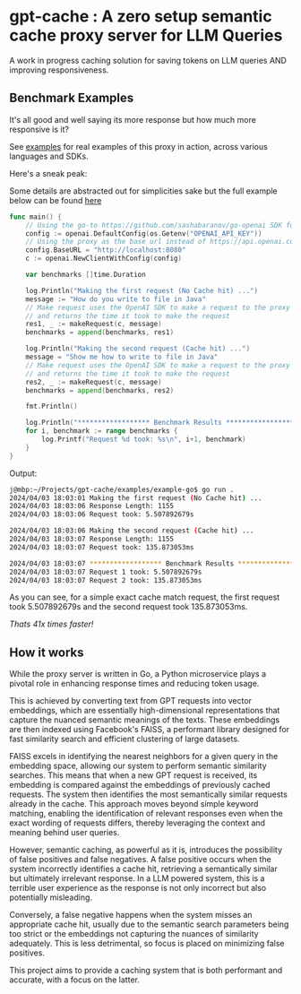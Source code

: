 # gpt-cache : A zero setup semantic cache proxy server for LLM Queries

A work in progress caching solution for saving tokens on LLM queries AND improving responsiveness.

## Benchmark Examples

It's all good and well saying its more response but how much more responsive is it?

See [examples](https://github.com/jwtly10/gpt-cache/tree/main/benchmark-examples/example-go) for real examples of this proxy in action, across various languages and SDKs.

Here's a sneak peak:

Some details are abstracted out for simplicities sake but the full example below can be found [here](www.google.com)

```go
func main() {
    // Using the go-to https://github.com/sashabaranov/go-openai SDK for OpenAI
	config := openai.DefaultConfig(os.Getenv("OPENAI_API_KEY"))
    // Using the proxy as the base url instead of https://api.openai.com/v1
	config.BaseURL = "http://localhost:8080"
	c := openai.NewClientWithConfig(config)

	var benchmarks []time.Duration

	log.Println("Making the first request (No Cache hit) ...")
	message := "How do you write to file in Java"
    // Make request uses the OpenAI SDK to make a request to the proxy
    // and returns the time it took to make the request
	res1, _ := makeRequest(c, message)
	benchmarks = append(benchmarks, res1)

	log.Println("Making the second request (Cache hit) ...")
	message = "Show me how to write to file in Java"
    // Make request uses the OpenAI SDK to make a request to the proxy
    // and returns the time it took to make the request
	res2, _ := makeRequest(c, message)
	benchmarks = append(benchmarks, res2)

	fmt.Println()

	log.Println("****************** Benchmark Results ******************")
	for i, benchmark := range benchmarks {
		log.Printf("Request %d took: %s\n", i+1, benchmark)
	}
}
```

Output:

```sh
j@mbp:~/Projects/gpt-cache/examples/example-go$ go run .
2024/04/03 18:03:01 Making the first request (No Cache hit) ...
2024/04/03 18:03:06 Response Length: 1155
2024/04/03 18:03:06 Request took: 5.507892679s

2024/04/03 18:03:06 Making the second request (Cache hit) ...
2024/04/03 18:03:07 Response Length: 1155
2024/04/03 18:03:07 Request took: 135.873053ms

2024/04/03 18:03:07 ****************** Benchmark Results ******************
2024/04/03 18:03:07 Request 1 took: 5.507892679s
2024/04/03 18:03:07 Request 2 took: 135.873053ms
```

As you can see, for a simple exact cache match request, the first request took 5.507892679s and the second request took 135.873053ms.

_Thats 41x times faster!_

<!-- TODO: Create a benchmarking utility where you can potentially run  -->

## How it works

While the proxy server is written in Go, a Python microservice plays a pivotal role in enhancing response times and reducing token usage.

This is achieved by converting text from GPT requests into vector embeddings, which are essentially high-dimensional representations that capture the nuanced semantic meanings of the texts. These embeddings are then indexed using Facebook's FAISS, a performant library designed for fast similarity search and efficient clustering of large datasets.

FAISS excels in identifying the nearest neighbors for a given query in the embedding space, allowing our system to perform semantic similarity searches. This means that when a new GPT request is received, its embedding is compared against the embeddings of previously cached requests. The system then identifies the most semantically similar requests already in the cache. This approach moves beyond simple keyword matching, enabling the identification of relevant responses even when the exact wording of requests differs, thereby leveraging the context and meaning behind user queries.

However, semantic caching, as powerful as it is, introduces the possibility of false positives and false negatives. A false positive occurs when the system incorrectly identifies a cache hit, retrieving a semantically similar but ultimately irrelevant response. In a LLM powered system, this is a terrible user experience as the response is not only incorrect but also potentially misleading.

Conversely, a false negative happens when the system misses an appropriate cache hit, usually due to the semantic search parameters being too strict or the embeddings not capturing the nuances of similarity adequately. This is less detrimental, so focus is placed on minimizing false positives.

This project aims to provide a caching system that is both performant and accurate, with a focus on the latter.
